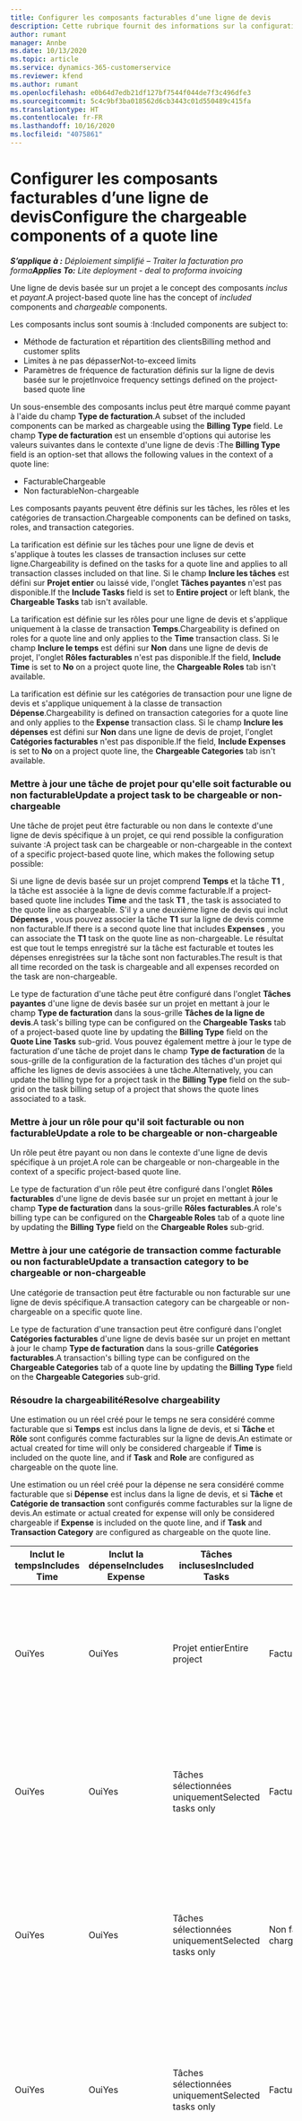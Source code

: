 ```yaml
---
title: Configurer les composants facturables d’une ligne de devis
description: Cette rubrique fournit des informations sur la configuration de composants payants et non facturables sur une ligne de devis basée sur un projet.
author: rumant
manager: Annbe
ms.date: 10/13/2020
ms.topic: article
ms.service: dynamics-365-customerservice
ms.reviewer: kfend
ms.author: rumant
ms.openlocfilehash: e0b64d7edb21df127bf7544f044de7f3c496dfe3
ms.sourcegitcommit: 5c4c9bf3ba018562d6cb3443c01d550489c415fa
ms.translationtype: HT
ms.contentlocale: fr-FR
ms.lasthandoff: 10/16/2020
ms.locfileid: "4075861"
---
```

# <a name="configure-the-chargeable-components-of-a-quote-line"></a><span data-ttu-id="3b5cf-103">Configurer les composants facturables d’une ligne de devis</span><span class="sxs-lookup"><span data-stu-id="3b5cf-103">Configure the chargeable components of a quote line</span></span>

<span data-ttu-id="3b5cf-104">_**S’applique à :** Déploiement simplifié – Traiter la facturation pro forma_</span><span class="sxs-lookup"><span data-stu-id="3b5cf-104">_**Applies To:** Lite deployment - deal to proforma invoicing_</span></span>

<span data-ttu-id="3b5cf-105">Une ligne de devis basée sur un projet a le concept des composants *inclus* et *payant*.</span><span class="sxs-lookup"><span data-stu-id="3b5cf-105">A project-based quote line has the concept of *included* components and *chargeable* components.</span></span>

<span data-ttu-id="3b5cf-106">Les composants inclus sont soumis à :</span><span class="sxs-lookup"><span data-stu-id="3b5cf-106">Included components are subject to:</span></span>

  - <span data-ttu-id="3b5cf-107">Méthode de facturation et répartition des clients</span><span class="sxs-lookup"><span data-stu-id="3b5cf-107">Billing method and customer splits</span></span>
  - <span data-ttu-id="3b5cf-108">Limites à ne pas dépasser</span><span class="sxs-lookup"><span data-stu-id="3b5cf-108">Not-to-exceed limits</span></span> 
  - <span data-ttu-id="3b5cf-109">Paramètres de fréquence de facturation définis sur la ligne de devis basée sur le projet</span><span class="sxs-lookup"><span data-stu-id="3b5cf-109">Invoice frequency settings defined on the project-based quote line</span></span>

<span data-ttu-id="3b5cf-110">Un sous-ensemble des composants inclus peut être marqué comme payant à l'aide du champ **Type de facturation**.</span><span class="sxs-lookup"><span data-stu-id="3b5cf-110">A subset of the included components can be marked as chargeable using the **Billing Type** field.</span></span> <span data-ttu-id="3b5cf-111">Le champ **Type de facturation** est un ensemble d'options qui autorise les valeurs suivantes dans le contexte d'une ligne de devis :</span><span class="sxs-lookup"><span data-stu-id="3b5cf-111">The **Billing Type** field is an option-set that allows the following values in the context of a quote line:</span></span>

  - <span data-ttu-id="3b5cf-112">Facturable</span><span class="sxs-lookup"><span data-stu-id="3b5cf-112">Chargeable</span></span>
  - <span data-ttu-id="3b5cf-113">Non facturable</span><span class="sxs-lookup"><span data-stu-id="3b5cf-113">Non-chargeable</span></span>

<span data-ttu-id="3b5cf-114">Les composants payants peuvent être définis sur les tâches, les rôles et les catégories de transaction.</span><span class="sxs-lookup"><span data-stu-id="3b5cf-114">Chargeable components can be defined on tasks, roles, and transaction categories.</span></span>

<span data-ttu-id="3b5cf-115">La tarification est définie sur les tâches pour une ligne de devis et s'applique à toutes les classes de transaction incluses sur cette ligne.</span><span class="sxs-lookup"><span data-stu-id="3b5cf-115">Chargeability is defined on the tasks for a quote line and applies to all transaction classes included on that line.</span></span> <span data-ttu-id="3b5cf-116">Si le champ **Inclure les tâches** est défini sur **Projet entier** ou laissé vide, l'onglet **Tâches payantes** n'est pas disponible.</span><span class="sxs-lookup"><span data-stu-id="3b5cf-116">If the **Include Tasks** field is set to **Entire project** or left blank, the **Chargeable Tasks** tab isn't available.</span></span>

<span data-ttu-id="3b5cf-117">La tarification est définie sur les rôles pour une ligne de devis et s'applique uniquement à la classe de transaction **Temps**.</span><span class="sxs-lookup"><span data-stu-id="3b5cf-117">Chargeability is defined on roles for a quote line and only applies to the **Time** transaction class.</span></span> <span data-ttu-id="3b5cf-118">Si le champ **Inclure le temps** est défini sur **Non** dans une ligne de devis de projet, l'onglet **Rôles facturables** n'est pas disponible.</span><span class="sxs-lookup"><span data-stu-id="3b5cf-118">If the field, **Include Time** is set to **No** on a project quote line, the **Chargeable Roles** tab isn't available.</span></span>

<span data-ttu-id="3b5cf-119">La tarification est définie sur les catégories de transaction pour une ligne de devis et s'applique uniquement à la classe de transaction **Dépense**.</span><span class="sxs-lookup"><span data-stu-id="3b5cf-119">Chargeability is defined on transaction categories for a  quote line and only applies to the **Expense** transaction class.</span></span> <span data-ttu-id="3b5cf-120">Si le champ **Inclure les dépenses** est défini sur **Non** dans une ligne de devis de projet, l'onglet **Catégories facturables** n'est pas disponible.</span><span class="sxs-lookup"><span data-stu-id="3b5cf-120">If the field, **Include Expenses** is set to **No** on a project quote line, the **Chargeable Categories** tab isn't available.</span></span>

### <a name="update-a-project-task-to-be-chargeable-or-non-chargeable"></a><span data-ttu-id="3b5cf-121">Mettre à jour une tâche de projet pour qu'elle soit facturable ou non facturable</span><span class="sxs-lookup"><span data-stu-id="3b5cf-121">Update a project task to be chargeable or non-chargeable</span></span>

<span data-ttu-id="3b5cf-122">Une tâche de projet peut être facturable ou non dans le contexte d'une ligne de devis spécifique à un projet, ce qui rend possible la configuration suivante :</span><span class="sxs-lookup"><span data-stu-id="3b5cf-122">A project task can be chargeable or non-chargeable in the context of a specific project-based quote line, which makes the following setup possible:</span></span>

<span data-ttu-id="3b5cf-123">Si une ligne de devis basée sur un projet comprend **Temps** et la tâche **T1** , la tâche est associée à la ligne de devis comme facturable.</span><span class="sxs-lookup"><span data-stu-id="3b5cf-123">If a project-based quote line includes **Time** and the task **T1** , the task is associated to the quote line as chargeable.</span></span> <span data-ttu-id="3b5cf-124">S'il y a une deuxième ligne de devis qui inclut **Dépenses** , vous pouvez associer la tâche **T1** sur la ligne de devis comme non facturable.</span><span class="sxs-lookup"><span data-stu-id="3b5cf-124">If there is a second quote line that includes **Expenses** , you can associate the **T1** task on the quote line as non-chargeable.</span></span> <span data-ttu-id="3b5cf-125">Le résultat est que tout le temps enregistré sur la tâche est facturable et toutes les dépenses enregistrées sur la tâche sont non facturables.</span><span class="sxs-lookup"><span data-stu-id="3b5cf-125">The result is that all time recorded on the task is chargeable and all expenses recorded on the task are non-chargeable.</span></span>

<span data-ttu-id="3b5cf-126">Le type de facturation d'une tâche peut être configuré dans l'onglet **Tâches payantes** d'une ligne de devis basée sur un projet en mettant à jour le champ **Type de facturation** dans la sous-grille **Tâches de la ligne de devis**.</span><span class="sxs-lookup"><span data-stu-id="3b5cf-126">A task's billing type can be configured on the **Chargeable Tasks** tab of a project-based quote line by updating the **Billing Type** field on the **Quote Line Tasks** sub-grid.</span></span> <span data-ttu-id="3b5cf-127">Vous pouvez également mettre à jour le type de facturation d'une tâche de projet dans le champ **Type de facturation** de la sous-grille de la configuration de la facturation des tâches d'un projet qui affiche les lignes de devis associées à une tâche.</span><span class="sxs-lookup"><span data-stu-id="3b5cf-127">Alternatively, you can update the billing type for a project task in the **Billing Type** field on the sub-grid on the task billing setup of a project that shows the quote lines associated to a task.</span></span>

### <a name="update-a-role-to-be-chargeable-or-non-chargeable"></a><span data-ttu-id="3b5cf-128">Mettre à jour un rôle pour qu'il soit facturable ou non facturable</span><span class="sxs-lookup"><span data-stu-id="3b5cf-128">Update a role to be chargeable or non-chargeable</span></span>

<span data-ttu-id="3b5cf-129">Un rôle peut être payant ou non dans le contexte d'une ligne de devis spécifique à un projet.</span><span class="sxs-lookup"><span data-stu-id="3b5cf-129">A role can be chargeable or non-chargeable in the context of a specific project-based quote line.</span></span>

<span data-ttu-id="3b5cf-130">Le type de facturation d'un rôle peut être configuré dans l'onglet **Rôles facturables** d'une ligne de devis basée sur un projet en mettant à jour le champ **Type de facturation** dans la sous-grille **Rôles facturables**.</span><span class="sxs-lookup"><span data-stu-id="3b5cf-130">A role's billing type can be configured on the **Chargeable Roles** tab of a quote line by updating the **Billing Type** field on the **Chargeable Roles** sub-grid.</span></span>

### <a name="update-a-transaction-category-to-be-chargeable-or-non-chargeable"></a><span data-ttu-id="3b5cf-131">Mettre à jour une catégorie de transaction comme facturable ou non facturable</span><span class="sxs-lookup"><span data-stu-id="3b5cf-131">Update a transaction category to be chargeable or non-chargeable</span></span>

<span data-ttu-id="3b5cf-132">Une catégorie de transaction peut être facturable ou non facturable sur une ligne de devis spécifique.</span><span class="sxs-lookup"><span data-stu-id="3b5cf-132">A transaction category can be chargeable or non-chargeable on a specific quote line.</span></span>

<span data-ttu-id="3b5cf-133">Le type de facturation d'une transaction peut être configuré dans l'onglet **Catégories facturables** d'une ligne de devis basée sur un projet en mettant à jour le champ **Type de facturation** dans la sous-grille **Catégories facturables**.</span><span class="sxs-lookup"><span data-stu-id="3b5cf-133">A transaction's billing type can be configured on the **Chargeable Categories** tab of a quote line by updating the **Billing Type** field on the **Chargeable Categories** sub-grid.</span></span>

### <a name="resolve-chargeability"></a><span data-ttu-id="3b5cf-134">Résoudre la chargeabilité</span><span class="sxs-lookup"><span data-stu-id="3b5cf-134">Resolve chargeability</span></span>
<span data-ttu-id="3b5cf-135">Une estimation ou un réel créé pour le temps ne sera considéré comme facturable que si **Temps** est inclus dans la ligne de devis, et si **Tâche** et **Rôle** sont configurés comme facturables sur la ligne de devis.</span><span class="sxs-lookup"><span data-stu-id="3b5cf-135">An estimate or actual created for time will only be considered chargeable if **Time** is included on the quote line, and if **Task** and **Role** are configured as chargeable on the quote line.</span></span>

<span data-ttu-id="3b5cf-136">Une estimation ou un réel créé pour la dépense ne sera considéré comme facturable que si **Dépense** est inclus dans la ligne de devis, et si **Tâche** et **Catégorie de transaction** sont configurés comme facturables sur la ligne de devis.</span><span class="sxs-lookup"><span data-stu-id="3b5cf-136">An estimate or actual created for expense will only be considered chargeable if **Expense** is included on the quote line, and if **Task** and **Transaction Category** are configured as chargeable on the quote line.</span></span>

| <span data-ttu-id="3b5cf-137">Inclut le temps</span><span class="sxs-lookup"><span data-stu-id="3b5cf-137">Includes Time</span></span> | <span data-ttu-id="3b5cf-138">Inclut la dépense</span><span class="sxs-lookup"><span data-stu-id="3b5cf-138">Includes Expense</span></span> | <span data-ttu-id="3b5cf-139">Tâches incluses</span><span class="sxs-lookup"><span data-stu-id="3b5cf-139">Included Tasks</span></span> | <span data-ttu-id="3b5cf-140">Rôle</span><span class="sxs-lookup"><span data-stu-id="3b5cf-140">Role</span></span> | <span data-ttu-id="3b5cf-141">Catégorie </span><span class="sxs-lookup"><span data-stu-id="3b5cf-141">Category</span></span> | <span data-ttu-id="3b5cf-142">Tâche</span><span class="sxs-lookup"><span data-stu-id="3b5cf-142">Task</span></span> | <span data-ttu-id="3b5cf-143">Facturation</span><span class="sxs-lookup"><span data-stu-id="3b5cf-143">Billing</span></span> |
| --- | --- | --- | --- | --- | --- | --- |
| <span data-ttu-id="3b5cf-144">Oui</span><span class="sxs-lookup"><span data-stu-id="3b5cf-144">Yes</span></span> | <span data-ttu-id="3b5cf-145">Oui</span><span class="sxs-lookup"><span data-stu-id="3b5cf-145">Yes</span></span> | <span data-ttu-id="3b5cf-146">Projet entier</span><span class="sxs-lookup"><span data-stu-id="3b5cf-146">Entire project</span></span> | <span data-ttu-id="3b5cf-147">Facturable</span><span class="sxs-lookup"><span data-stu-id="3b5cf-147">Chargeable</span></span> | <span data-ttu-id="3b5cf-148">Facturable</span><span class="sxs-lookup"><span data-stu-id="3b5cf-148">Chargeable</span></span> | <span data-ttu-id="3b5cf-149">Impossible à définir</span><span class="sxs-lookup"><span data-stu-id="3b5cf-149">Can't be set</span></span> | <span data-ttu-id="3b5cf-150">Facturation à l'heure actuelle : Facturable</span><span class="sxs-lookup"><span data-stu-id="3b5cf-150">Billing on a time actual: Chargeable</span></span> </br><span data-ttu-id="3b5cf-151">Type de facturation sur les dépenses réelles : facturable</span><span class="sxs-lookup"><span data-stu-id="3b5cf-151">Billing type on expense actual: Chargeable</span></span> |
| <span data-ttu-id="3b5cf-152">Oui</span><span class="sxs-lookup"><span data-stu-id="3b5cf-152">Yes</span></span> | <span data-ttu-id="3b5cf-153">Oui</span><span class="sxs-lookup"><span data-stu-id="3b5cf-153">Yes</span></span> | <span data-ttu-id="3b5cf-154">Tâches sélectionnées uniquement</span><span class="sxs-lookup"><span data-stu-id="3b5cf-154">Selected tasks only</span></span> | <span data-ttu-id="3b5cf-155">Facturable</span><span class="sxs-lookup"><span data-stu-id="3b5cf-155">Chargeable</span></span> | <span data-ttu-id="3b5cf-156">Facturable</span><span class="sxs-lookup"><span data-stu-id="3b5cf-156">Chargeable</span></span> | <span data-ttu-id="3b5cf-157">Facturable</span><span class="sxs-lookup"><span data-stu-id="3b5cf-157">Chargeable</span></span> | <span data-ttu-id="3b5cf-158">Facturation à l'heure actuelle : Facturable</span><span class="sxs-lookup"><span data-stu-id="3b5cf-158">Billing on a time actual: Chargeable</span></span></br><span data-ttu-id="3b5cf-159">Type de facturation sur les dépenses réelles : facturable</span><span class="sxs-lookup"><span data-stu-id="3b5cf-159">Billing type on expense actual: Chargeable</span></span> |
| <span data-ttu-id="3b5cf-160">Oui</span><span class="sxs-lookup"><span data-stu-id="3b5cf-160">Yes</span></span> | <span data-ttu-id="3b5cf-161">Oui</span><span class="sxs-lookup"><span data-stu-id="3b5cf-161">Yes</span></span> | <span data-ttu-id="3b5cf-162">Tâches sélectionnées uniquement</span><span class="sxs-lookup"><span data-stu-id="3b5cf-162">Selected tasks only</span></span> | <span data-ttu-id="3b5cf-163">Non facturable</span><span class="sxs-lookup"><span data-stu-id="3b5cf-163">Non-chargeable</span></span> | <span data-ttu-id="3b5cf-164">Facturable</span><span class="sxs-lookup"><span data-stu-id="3b5cf-164">Chargeable</span></span> | <span data-ttu-id="3b5cf-165">Facturable</span><span class="sxs-lookup"><span data-stu-id="3b5cf-165">Chargeable</span></span> | <span data-ttu-id="3b5cf-166">Facturation à l'heure actuelle : Non facturable</span><span class="sxs-lookup"><span data-stu-id="3b5cf-166">Billing on a time actual: Non-Chargeable</span></span></br><span data-ttu-id="3b5cf-167">Type de facturation sur les dépenses réelles : facturable</span><span class="sxs-lookup"><span data-stu-id="3b5cf-167">Billing type on expense actual: Chargeable</span></span> |
| <span data-ttu-id="3b5cf-168">Oui</span><span class="sxs-lookup"><span data-stu-id="3b5cf-168">Yes</span></span> | <span data-ttu-id="3b5cf-169">Oui</span><span class="sxs-lookup"><span data-stu-id="3b5cf-169">Yes</span></span> | <span data-ttu-id="3b5cf-170">Tâches sélectionnées uniquement</span><span class="sxs-lookup"><span data-stu-id="3b5cf-170">Selected tasks only</span></span> | <span data-ttu-id="3b5cf-171">Facturable</span><span class="sxs-lookup"><span data-stu-id="3b5cf-171">Chargeable</span></span> | <span data-ttu-id="3b5cf-172">Facturable</span><span class="sxs-lookup"><span data-stu-id="3b5cf-172">Chargeable</span></span> | <span data-ttu-id="3b5cf-173">Non facturable</span><span class="sxs-lookup"><span data-stu-id="3b5cf-173">Non-Chargeable</span></span> | <span data-ttu-id="3b5cf-174">Facturation à l'heure actuelle : Non facturable</span><span class="sxs-lookup"><span data-stu-id="3b5cf-174">Billing on a time actual: Non-Chargeable</span></span></br> <span data-ttu-id="3b5cf-175">Type de facturation sur les dépenses réelles : non facturable</span><span class="sxs-lookup"><span data-stu-id="3b5cf-175">Billing type on expense actual: Non-Chargeable</span></span> |
| <span data-ttu-id="3b5cf-176">Oui</span><span class="sxs-lookup"><span data-stu-id="3b5cf-176">Yes</span></span> | <span data-ttu-id="3b5cf-177">Oui</span><span class="sxs-lookup"><span data-stu-id="3b5cf-177">Yes</span></span> | <span data-ttu-id="3b5cf-178">Tâches sélectionnées uniquement</span><span class="sxs-lookup"><span data-stu-id="3b5cf-178">Selected tasks only</span></span> | <span data-ttu-id="3b5cf-179">Non facturable</span><span class="sxs-lookup"><span data-stu-id="3b5cf-179">Non-Chargeable</span></span> | <span data-ttu-id="3b5cf-180">Facturable</span><span class="sxs-lookup"><span data-stu-id="3b5cf-180">Chargeable</span></span> | <span data-ttu-id="3b5cf-181">Non facturable</span><span class="sxs-lookup"><span data-stu-id="3b5cf-181">Non- Chargeable</span></span> | <span data-ttu-id="3b5cf-182">Facturation à l'heure actuelle : Non facturable</span><span class="sxs-lookup"><span data-stu-id="3b5cf-182">Billing on a time actual: Non-Chargeable</span></span></br> <span data-ttu-id="3b5cf-183">Type de facturation sur les dépenses réelles : non facturable</span><span class="sxs-lookup"><span data-stu-id="3b5cf-183">Billing type on expense actual: Non-Chargeable</span></span> |
| <span data-ttu-id="3b5cf-184">Oui</span><span class="sxs-lookup"><span data-stu-id="3b5cf-184">Yes</span></span> | <span data-ttu-id="3b5cf-185">Oui</span><span class="sxs-lookup"><span data-stu-id="3b5cf-185">Yes</span></span> | <span data-ttu-id="3b5cf-186">Tâches sélectionnées uniquement</span><span class="sxs-lookup"><span data-stu-id="3b5cf-186">Selected tasks only</span></span> | <span data-ttu-id="3b5cf-187">Non facturable</span><span class="sxs-lookup"><span data-stu-id="3b5cf-187">Non-Chargeable</span></span> | <span data-ttu-id="3b5cf-188">Non facturable</span><span class="sxs-lookup"><span data-stu-id="3b5cf-188">Non-Chargeable</span></span> | <span data-ttu-id="3b5cf-189">Facturable</span><span class="sxs-lookup"><span data-stu-id="3b5cf-189">Chargeable</span></span> | <span data-ttu-id="3b5cf-190">Facturation à l'heure actuelle : Non facturable</span><span class="sxs-lookup"><span data-stu-id="3b5cf-190">Billing on a time actual: Non-Chargeable</span></span></br> <span data-ttu-id="3b5cf-191">Type de facturation sur les dépenses réelles : non facturable</span><span class="sxs-lookup"><span data-stu-id="3b5cf-191">Billing type on expense actual: Non-Chargeable</span></span> |
| <span data-ttu-id="3b5cf-192">No</span><span class="sxs-lookup"><span data-stu-id="3b5cf-192">No</span></span> | <span data-ttu-id="3b5cf-193">Oui</span><span class="sxs-lookup"><span data-stu-id="3b5cf-193">Yes</span></span> | <span data-ttu-id="3b5cf-194">Projet entier</span><span class="sxs-lookup"><span data-stu-id="3b5cf-194">Entire project</span></span> | <span data-ttu-id="3b5cf-195">Impossible à définir</span><span class="sxs-lookup"><span data-stu-id="3b5cf-195">Can't be set</span></span> | <span data-ttu-id="3b5cf-196">Facturable</span><span class="sxs-lookup"><span data-stu-id="3b5cf-196">Chargeable</span></span> | <span data-ttu-id="3b5cf-197">Impossible à définir</span><span class="sxs-lookup"><span data-stu-id="3b5cf-197">Can't be set</span></span> | <span data-ttu-id="3b5cf-198">Facturation à l'heure actuelle : Non disponible</span><span class="sxs-lookup"><span data-stu-id="3b5cf-198">Billing on a time actual: Not available</span></span> </br><span data-ttu-id="3b5cf-199">Type de facturation sur les dépenses réelles : facturable</span><span class="sxs-lookup"><span data-stu-id="3b5cf-199">Billing type on expense actual: Chargeable</span></span> |
| <span data-ttu-id="3b5cf-200">No</span><span class="sxs-lookup"><span data-stu-id="3b5cf-200">No</span></span> | <span data-ttu-id="3b5cf-201">Oui</span><span class="sxs-lookup"><span data-stu-id="3b5cf-201">Yes</span></span> | <span data-ttu-id="3b5cf-202">Projet entier</span><span class="sxs-lookup"><span data-stu-id="3b5cf-202">Entire project</span></span> | <span data-ttu-id="3b5cf-203">Impossible à définir</span><span class="sxs-lookup"><span data-stu-id="3b5cf-203">Can't be set</span></span> | <span data-ttu-id="3b5cf-204">Non facturable</span><span class="sxs-lookup"><span data-stu-id="3b5cf-204">Non-chargeable</span></span> | <span data-ttu-id="3b5cf-205">Impossible à définir</span><span class="sxs-lookup"><span data-stu-id="3b5cf-205">Can't be set</span></span> | <span data-ttu-id="3b5cf-206">Facturation à l'heure actuelle : Non disponible</span><span class="sxs-lookup"><span data-stu-id="3b5cf-206">Billing on a time actual: Not available</span></span> </br><span data-ttu-id="3b5cf-207">Type de facturation sur les dépenses réelles : non facturable</span><span class="sxs-lookup"><span data-stu-id="3b5cf-207">Billing type on expense actual: Non-chargeable</span></span> |
| <span data-ttu-id="3b5cf-208">Oui</span><span class="sxs-lookup"><span data-stu-id="3b5cf-208">Yes</span></span> | <span data-ttu-id="3b5cf-209">No</span><span class="sxs-lookup"><span data-stu-id="3b5cf-209">No</span></span> | <span data-ttu-id="3b5cf-210">Projet entier</span><span class="sxs-lookup"><span data-stu-id="3b5cf-210">Entire project</span></span> | <span data-ttu-id="3b5cf-211">Facturable</span><span class="sxs-lookup"><span data-stu-id="3b5cf-211">Chargeable</span></span> | <span data-ttu-id="3b5cf-212">Impossible à définir</span><span class="sxs-lookup"><span data-stu-id="3b5cf-212">Can't be set</span></span> | <span data-ttu-id="3b5cf-213">Impossible à définir</span><span class="sxs-lookup"><span data-stu-id="3b5cf-213">Can't be set</span></span> | <span data-ttu-id="3b5cf-214">Facturation à l'heure actuelle : Facturable</span><span class="sxs-lookup"><span data-stu-id="3b5cf-214">Billing on a time actual: Chargeable</span></span></br><span data-ttu-id="3b5cf-215">Type de facturation sur les dépenses réelles : non disponible</span><span class="sxs-lookup"><span data-stu-id="3b5cf-215">Billing type on expense actual: Not available</span></span> |
| <span data-ttu-id="3b5cf-216">Oui</span><span class="sxs-lookup"><span data-stu-id="3b5cf-216">Yes</span></span> | <span data-ttu-id="3b5cf-217">No</span><span class="sxs-lookup"><span data-stu-id="3b5cf-217">No</span></span> | <span data-ttu-id="3b5cf-218">Projet entier</span><span class="sxs-lookup"><span data-stu-id="3b5cf-218">Entire project</span></span> | <span data-ttu-id="3b5cf-219">Non facturable</span><span class="sxs-lookup"><span data-stu-id="3b5cf-219">Non-chargeable</span></span> | <span data-ttu-id="3b5cf-220">Impossible à définir</span><span class="sxs-lookup"><span data-stu-id="3b5cf-220">Can't be set</span></span> | <span data-ttu-id="3b5cf-221">Impossible à définir</span><span class="sxs-lookup"><span data-stu-id="3b5cf-221">Can't be set</span></span> | <span data-ttu-id="3b5cf-222">Facturation à l'heure actuelle : Non facturable</span><span class="sxs-lookup"><span data-stu-id="3b5cf-222">Billing on a time actual: Non-chargeable</span></span> </br><span data-ttu-id="3b5cf-223">Type de facturation sur les dépenses réelles : non disponible</span><span class="sxs-lookup"><span data-stu-id="3b5cf-223">Billing type on expense actual: Not available</span></span> |
